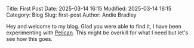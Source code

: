 Title: First Post
Date: 2025-03-14 16:15
Modified: 2025-03-14 16:15
Category: Blog
Slug: first-post
Author: Andie Bradley

Hey and welcome to my blog. Glad you were able to find it, I have been experimenting with [Pelican](https://getpelican.com). This might be overkill for what I need but let's see how this goes. 
